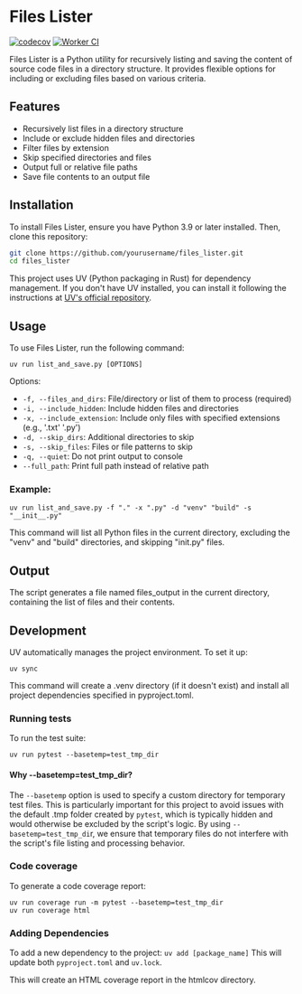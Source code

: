 # Files Lister
[![codecov](https://codecov.io/gh/michalsi/lister/graph/badge.svg?token=MXS5ETIC8Q)](https://codecov.io/gh/michalsi/lister)
[![Worker CI](https://github.com/michalsi/lister/actions/workflows/ci.yml/badge.svg)](https://github.com/michalsi/lister/actions/workflows/ci.yml)

Files Lister is a Python utility for recursively listing and saving the content of source code files in a directory structure.
It provides flexible options for including or excluding files based on various criteria.

## Features

- Recursively list files in a directory structure
- Include or exclude hidden files and directories
- Filter files by extension
- Skip specified directories and files
- Output full or relative file paths
- Save file contents to an output file

## Installation

To install Files Lister, ensure you have Python 3.9 or later installed. Then, clone this repository:

```bash
git clone https://github.com/yourusername/files_lister.git
cd files_lister
```
This project uses UV (Python packaging in Rust) for dependency management.
If you don't have UV installed, you can install it following the instructions at [UV's official repository](https://github.com/astral-sh/uv).

## Usage
To use Files Lister, run the following command:

```
uv run list_and_save.py [OPTIONS]
```

Options:
- `-f, --files_and_dirs`: File/directory or list of them to process (required)
- `-i, --include_hidden`: Include hidden files and directories
- `-x, --include_extension`: Include only files with specified extensions (e.g., '.txt' '.py')
- `-d, --skip_dirs`: Additional directories to skip
- `-s, --skip_files`: Files or file patterns to skip
- `-q, --quiet`: Do not print output to console
- `--full_path`: Print full path instead of relative path

### Example:
```
uv run list_and_save.py -f "." -x ".py" -d "venv" "build" -s "__init__.py"
```
This command will list all Python files in the current directory, excluding the "venv" and "build" directories, 
and skipping "init.py" files.

## Output
The script generates a file named files_output in the current directory, containing the list of files and their contents.

## Development

UV automatically manages the project environment. To set it up:

```
uv sync
```
This command will create a .venv directory (if it doesn't exist) and install all project dependencies specified in pyproject.toml.

### Running tests
To run the test suite:

```
uv run pytest --basetemp=test_tmp_dir
```
#### Why --basetemp=test_tmp_dir?
The `--basetemp` option is used to specify a custom directory for temporary test files. 
This is particularly important for this project to avoid issues with the default .tmp folder created by `pytest`,
which is typically hidden and would otherwise be excluded by the script's logic.
By using `--basetemp=test_tmp_di`r, we ensure that temporary files do not interfere with the script's file listing and processing behavior.

### Code coverage
To generate a code coverage report:

```
uv run coverage run -m pytest --basetemp=test_tmp_dir
uv run coverage html
```

### Adding Dependencies
To add a new dependency to the project:
```uv add [package_name]```
This will update both `pyproject.toml` and `uv.lock`.

This will create an HTML coverage report in the htmlcov directory.
